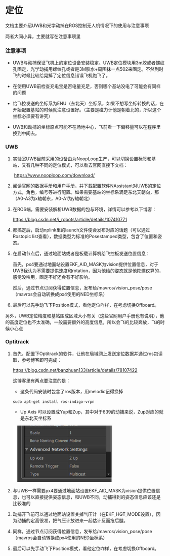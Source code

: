 # 定位

文档主要介绍UWB和光学动捕在ROS控制无人机情况下的使用与注意事项

两者大同小异，主要就写在注意事项里

### 注意事项

- UWB与动捕保证飞机上的定位设备安装稳定。UWB定位模块用3m胶或者螺纹孔固定，光学动捕用螺纹孔或者是3M胶水+周围抹一点502来固定。不然到时飞的时候比较给晃掉了定位信息错误飞机跑飞了。

- 在使用UWB前检查充电宝是否电量充足，否则哪个基站没电了可能会有同样的问题

- 给飞控发送的坐标系为ENU（东北天）坐标系，如果不想写坐标转换的话，在开始配置基站的时候就注意设置好。（主要是磁力计他是朝着北的，所以这个坐标必须要有讲究）

- UWB和动捕的坐标原点可能不在场地中心，飞前看一下偏移量可以在程序里换到中间去。

  

  

### UWB

1. ​	实验室UWB目前采用的设备由为NoopLoop生产，可以切换设置标签和基站，又有几种不同的定位模式，可以看去官网直接下文档：

   ​	https://www.nooploop.com/download/

   

2. 阅读官网的数据手册和用户手册，并下载配置软件NAssistant对UWB的定位方式，角色，编号等进行配置。如果需要基站的坐标系满足东北天朝向，那（A0-A3为x轴朝东，A0-A1为y轴朝北）

   

3. 在ROS端，需要安装解析UWB数据的包与环境，详情可以参考以下博客：

   https://blog.csdn.net/i_robots/article/details/107410771

   

4. 都搞定后，启动nplink里的launch文件便会发布对应的话题（可以通过Rostopic list查看），数据类型为标准的Posestamped类型，包含了位置和姿态。

   

5. 在启动节点后，通过地面站或者是板载计算机给飞控板发送位置信息：

   首先，px4要通过地面站设置EKF_AID_MASK为vision提供位置信息，对于UWB我认为不需要提供速度和rotation，因为他给的姿态就是他陀螺仪算的，感觉没啥用，固定不好还会有不好影响。

   然后，通过节点订阅获得位置信息，发布给/mavros/vision_pose/pose（mavros会自动转换成px4使用的NED坐标系）

   

6. 最后可以先手动飞下Position模式，看他定位咋样，在考虑切换Offboard。



另外，UWB定位精度和基站围成区域大小有关（这些官网用户手册也有说明），他的高度定位也不太准确，一般需要额外的高度信息，所以会飞的比较奔放，飞的时候小心点



### Optitrack

1. 首先，配置下Optitrack的软件，让他在局域网上发送定位数据并通过ros包读取，参考博客即可完成：

   https://blog.csdn.net/banzhuan133/article/details/78107422

   

   这博客里有两点要注意的是：

   - 这条代码安装时包含了ros版本，用melodic记得换掉

   ```
   sudo apt-get install ros-indigo-vrpn
   ```

   

   - Up Axis 可以设置成Yup和Zup，其中对于639的动捕来说，Zup对应的就是东北天坐标系

   ![image-20210810171658576](..\images\image-20210810171658576.png)

   

2. 与UWB一样需要px4要通过地面站设置EKF_AID_MASK为vision提供位置信息，也可以直接提供姿态信息，和UWB不同，动捕得到的姿态信息应该还是比较准的

   

3. 动捕开飞前可以通过地面站设置关掉气压计（在EKF_HGT_MODE设置），因为动捕的定高很准，把气压计放进来一起估计反而拖后腿。

   

4. 同样，通过节点订阅获得位置信息，发布给/mavros/vision_pose/pose（mavros会自动转换成px4使用的NED坐标系）

   

5. 最后可以先手动飞下Position模式，看他定位咋样，在考虑切换Offboard。